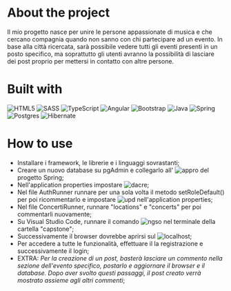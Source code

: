# About the project
Il mio progetto nasce per unire le persone appassionate di musica e che cercano compagnia quando non sanno con chi partecipare ad un evento. 
In base alla città ricercata, sarà possibile vedere tutti gli eventi presenti in un posto specifico, ma soprattutto gli utenti avranno la possibilità di lasciare dei post proprio per mettersi in contatto con altre persone.

# Built with
![HTML5](https://img.shields.io/badge/html5-%23E34F26.svg?style=for-the-badge&logo=html5&logoColor=white)
![SASS](https://img.shields.io/badge/SASS-hotpink.svg?style=for-the-badge&logo=SASS&logoColor=white)
![TypeScript](https://img.shields.io/badge/typescript-%23007ACC.svg?style=for-the-badge&logo=typescript&logoColor=white)
![Angular](https://img.shields.io/badge/angular-%23DD0031.svg?style=for-the-badge&logo=angular&logoColor=white)
![Bootstrap](https://img.shields.io/badge/bootstrap-%238511FA.svg?style=for-the-badge&logo=bootstrap&logoColor=white)
![Java](https://img.shields.io/badge/Java-ED8B00?style=for-the-badge&logo=buy-me-a-coffee&logoColor=white")
![Spring](https://img.shields.io/badge/spring-%236DB33F.svg?style=for-the-badge&logo=spring&logoColor=white)
![Postgres](https://img.shields.io/badge/postgres-%23316192.svg?style=for-the-badge&logo=postgresql&logoColor=white)
![Hibernate](https://img.shields.io/badge/Hibernate-59666C?style=for-the-badge&logo=Hibernate&logoColor=white)

# How to use
- Installare i framework, le librerie e i linguaggi sovrastanti;
- Creare un nuovo database su pgAdmin e collegarlo all' ![appro](https://img.shields.io/badge/application.properties-198753) del progetto Spring;
- Nell'application properties impostare ![dacre](https://img.shields.io/badge/drop%20and%20create-198753);
- Nel file AuthRunner runnare per una sola volta il metodo setRoleDefault() per poi ricommentarlo e impostare ![upd](https://img.shields.io/badge/update-198753) nell'application properties;
- Nel file ConcertiRunner, runnare "locations" e "concerts" per poi commentarli nuovamente;
- Su Visual Studio Code, runnare il comando ![ngso](https://img.shields.io/badge/ng%20s-198753) nel terminale della cartella "capstone";
- Successivamente il browser dovrebbe aprirsi sul ![localhost](https://img.shields.io/badge/http://localhost:4200-198753);
- Per accedere a tutte le funzionalità, effettuare il la registrazione e successivamente il login;
- EXTRA: *Per la creazione di un post, basterà lasciare un commento nella sezione dell'evento specifico, postarlo e aggiornare il browser e il database. Dopo aver svolto questi passaggi, il post creato verrà mostrato assieme agli altri commenti*;
